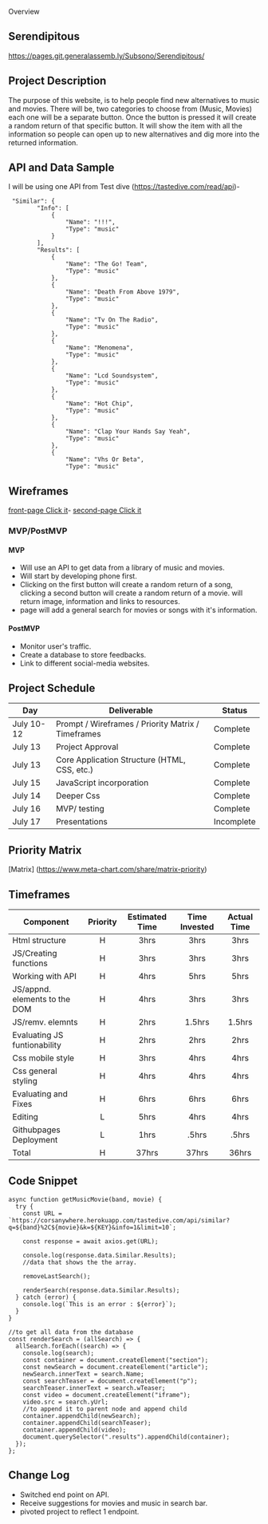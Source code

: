 Overview

## Serendipitous

https://pages.git.generalassemb.ly/Subsono/Serendipitous/  



## Project Description

The purpose of this website, is to help people find new alternatives to music and movies. There will be, two categories to choose from (Music, Movies) each one will be a separate button. Once the button is pressed it will create a random return of that specific button. It will show the item with all the information so people can open up to new alternatives and dig more into the returned information. 

## API and Data Sample

I will be using one API from Test dive (https://tastedive.com/read/api)- 
```
 "Similar": {
        "Info": [
            {
                "Name": "!!!",
                "Type": "music"
            }
        ],
        "Results": [
            {
                "Name": "The Go! Team",
                "Type": "music"
            },
            {
                "Name": "Death From Above 1979",
                "Type": "music"
            },
            {
                "Name": "Tv On The Radio",
                "Type": "music"
            },
            {
                "Name": "Menomena",
                "Type": "music"
            },
            {
                "Name": "Lcd Soundsystem",
                "Type": "music"
            },
            {
                "Name": "Hot Chip",
                "Type": "music"
            },
            {
                "Name": "Clap Your Hands Say Yeah",
                "Type": "music"
            },
            {
                "Name": "Vhs Or Beta",
                "Type": "music"
```

## Wireframes

[front-page Click it](https://imgur.com/a/fvklYdZ)- [second-page Click it ](https://imgur.com/Ubdj50w)


### MVP/PostMVP

  

#### MVP 
- Will use an API to get data from a library of music and movies.
- Will start by developing phone first.
- Clicking on the first button will create a random return of a song, clicking a second button will create a random return of a movie. will return image, information and links to resources. 
- page will add a general search for movies or songs with it's information.


#### PostMVP  
- Monitor user's traffic.
- Create a database to store feedbacks.
- Link to different social-media websites.

## Project Schedule


|  Day | Deliverable | Status
|---|---| ---|
|July 10-12| Prompt / Wireframes / Priority Matrix / Timeframes | Complete
|July 13| Project Approval | Complete
|July 13| Core Application Structure (HTML, CSS, etc.) | Complete
|July 15| JavaScript incorporation  | Complete
|July 14| Deeper Css| Complete
|July 16| MVP/ testing | Complete
|July 17| Presentations | Incomplete

## Priority Matrix

[Matrix] (https://www.meta-chart.com/share/matrix-priority)

## Timeframes



| Component | Priority | Estimated Time | Time Invested | Actual Time |
| --- | :---: |  :---: | :---: | :---: |
| Html structure | H | 3hrs| 3hrs | 3hrs |
| JS/Creating functions | H | 3hrs| 3hrs | 3hrs |
| Working with API | H | 4hrs| 5hrs | 5hrs |
| JS/appnd. elements to the DOM | H |4hrs| 3hrs | 3hrs |
| JS/remv. elemnts| H | 2hrs| 1.5hrs | 1.5hrs |
| Evaluating JS funtionability | H | 2hrs| 2hrs | 2hrs |
| Css mobile style | H | 3hrs| 4hrs | 4hrs |
| Css general styling | H | 4hrs| 4hrs | 4hrs |
| Evaluating and Fixes| H | 6hrs| 6hrs | 6hrs |
| Editing| L | 5hrs| 4hrs | 4hrs |
| Githubpages Deployment| L | 1hrs| .5hrs | .5hrs |
| Total | H | 37hrs| 37hrs | 36hrs |

## Code Snippet
```
async function getMusicMovie(band, movie) {
  try {
    const URL = `https://corsanywhere.herokuapp.com/tastedive.com/api/similar?q=${band}%2C${movie}&k=${KEY}&info=1&limit=10`;

    const response = await axios.get(URL);

    console.log(response.data.Similar.Results);
    //data that shows the the array.

    removeLastSearch();

    renderSearch(response.data.Similar.Results);
  } catch (error) {
    console.log(`This is an error : ${error}`);
  }
}

//to get all data from the database
const renderSearch = (allSearch) => {
  allSearch.forEach((search) => {
    console.log(search);
    const container = document.createElement("section");
    const newSearch = document.createElement("article");
    newSearch.innerText = search.Name;
    const searchTeaser = document.createElement("p");
    searchTeaser.innerText = search.wTeaser;
    const video = document.createElement("iframe");
    video.src = search.yUrl;
    //to append it to parent node and append child
    container.appendChild(newSearch);
    container.appendChild(searchTeaser);
    container.appendChild(video);
    document.querySelector(".results").appendChild(container);
  });
};
```



## Change Log
- Switched end point on API. 
- Receive suggestions for movies and music in search bar. 
- pivoted project to reflect 1 endpoint.

 
